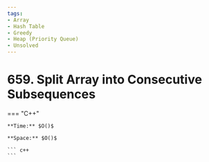 ```yaml
---
tags:
- Array
- Hash Table
- Greedy
- Heap (Priority Queue)
- Unsolved
---
```



# 659. Split Array into Consecutive Subsequences

=== "C++"

    **Time:** $O()$

    **Space:** $O()$

    ``` c++
    ```